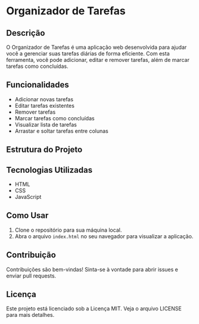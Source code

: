 # Organizador de Tarefas

## Descrição

O Organizador de Tarefas é uma aplicação web desenvolvida para ajudar você a gerenciar suas tarefas diárias de forma eficiente. Com esta ferramenta, você pode adicionar, editar e remover tarefas, além de marcar tarefas como concluídas.

## Funcionalidades

- Adicionar novas tarefas
- Editar tarefas existentes
- Remover tarefas
- Marcar tarefas como concluídas
- Visualizar lista de tarefas
- Arrastar e soltar tarefas entre colunas

## Estrutura do Projeto

## Tecnologias Utilizadas

- HTML
- CSS
- JavaScript

## Como Usar

1. Clone o repositório para sua máquina local.
2. Abra o arquivo `index.html` no seu navegador para visualizar a aplicação.

## Contribuição

Contribuições são bem-vindas! Sinta-se à vontade para abrir issues e enviar pull requests.

## Licença

Este projeto está licenciado sob a Licença MIT. Veja o arquivo LICENSE para mais detalhes.
